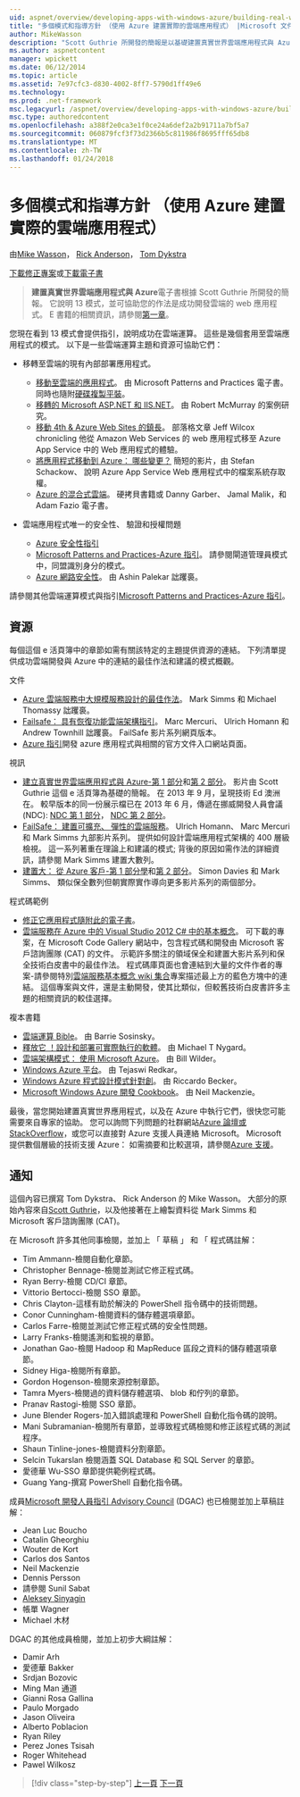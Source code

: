 ```yaml
---
uid: aspnet/overview/developing-apps-with-windows-azure/building-real-world-cloud-apps-with-windows-azure/more-patterns-and-guidance
title: "多個模式和指導方針 （使用 Azure 建置實際的雲端應用程式） |Microsoft 文件"
author: MikeWasson
description: "Scott Guthrie 所開發的簡報是以基礎建置真實世界雲端應用程式與 Azure 的電子書。 它說明 13 模式和做法，他可以..."
ms.author: aspnetcontent
manager: wpickett
ms.date: 06/12/2014
ms.topic: article
ms.assetid: 7e97cfc3-d830-4002-8ff7-5790d1ff49e6
ms.technology: 
ms.prod: .net-framework
msc.legacyurl: /aspnet/overview/developing-apps-with-windows-azure/building-real-world-cloud-apps-with-windows-azure/more-patterns-and-guidance
msc.type: authoredcontent
ms.openlocfilehash: a388f2e0ca3e1f0ce24a6def2a2b91711a7bf5a7
ms.sourcegitcommit: 060879fcf3f73d2366b5c811986f8695fff65db8
ms.translationtype: MT
ms.contentlocale: zh-TW
ms.lasthandoff: 01/24/2018
---
```

<a name="more-patterns-and-guidance-building-real-world-cloud-apps-with-azure"></a>多個模式和指導方針 （使用 Azure 建置實際的雲端應用程式）
====================
由[Mike Wasson](https://github.com/MikeWasson)， [Rick Anderson](https://github.com/Rick-Anderson)， [Tom Dykstra](https://github.com/tdykstra)

[下載修正專案](http://code.msdn.microsoft.com/Fix-It-app-for-Building-cdd80df4)或[下載電子書](http://blogs.msdn.com/b/microsoft_press/archive/2014/07/23/free-ebook-building-cloud-apps-with-microsoft-azure.aspx)

> **建置真實世界雲端應用程式與 Azure**電子書根據 Scott Guthrie 所開發的簡報。 它說明 13 模式，並可協助您的作法是成功開發雲端的 web 應用程式。 E 書籍的相關資訊，請參閱[第一章](introduction.md)。


您現在看到 13 模式會提供指引，說明成功在雲端運算。 這些是幾個套用至雲端應用程式的模式。 以下是一些雲端運算主題和資源可協助它們：

- 移轉至雲端的現有內部部署應用程式。 

    - [移動至雲端的應用程式](https://msdn.microsoft.com/library/ff728592.aspx)。 由 Microsoft Patterns and Practices 電子書。 同時也隨附[硬碟複製平裝](https://www.amazon.com/dp/1621140202)。
    - [移轉的 Microsoft ASP.NET 和 IIS.NET](https://go.microsoft.com/fwlink/?LinkId=400656)。 由 Robert McMurray 的案例研究。
    - [移動 4th &amp; Azure Web Sites 的鎮長](http://www.jeff.wilcox.name/2013/04/4thandmayor-azure-websites/)。 部落格文章 Jeff Wilcox chronicling 他從 Amazon Web Services 的 web 應用程式移至 Azure App Service 中的 Web 應用程式的體驗。
    - [將應用程式移動到 Azure： 哪些變更？](https://azure.microsoft.com/documentation/videos/web-sites-internals-and-the-file-system/) 簡短的影片，由 Stefan Schackow、 說明 Azure App Service Web 應用程式中的檔案系統存取權。
    - [Azure 的混合式雲端](https://www.amazon.com/dp/B00EOP4UQW)。 硬拷貝書籍或 Danny Garber、 Jamal Malik，和 Adam Fazio 電子書。
- 雲端應用程式唯一的安全性、 驗證和授權問題

    - [Azure 安全性指引](https://azure.microsoft.com/blog/2014/02/10/best-practices-windows-azure-websites-waws/)
    - [Microsoft Patterns and Practices-Azure 指引](https://msdn.microsoft.com/library/dn568099.aspx)。 請參閱閘道管理員模式中，同盟識別身分的模式。
    - [Azure 網路安全性](https://download.microsoft.com/download/4/3/9/43902EC9-410E-4875-8800-0788BE146A3D/Windows%20Azure%20Network%20Security%20Whitepaper%20-%20FINAL.docx)。 由 Ashin Palekar 詘躩裛。

請參閱其他雲端運算模式與指引[Microsoft Patterns and Practices-Azure 指引](https://msdn.microsoft.com/library/dn568099.aspx)。

<a id="resources"></a>
## <a name="resources"></a>資源

每個這個 e 活頁簿中的章節如需有關該特定的主題提供資源的連結。 下列清單提供成功雲端開發與 Azure 中的連結的最佳作法和建議的模式概觀。

文件

- [Azure 雲端服務中大規模服務設計的最佳作法](https://msdn.microsoft.com/library/windowsazure/jj717232.aspx)。 Mark Simms 和 Michael Thomassy 詘躩裛。
- [Failsafe： 具有恢復功能雲端架構指引](https://msdn.microsoft.com/library/windowsazure/jj853352.aspx)。 Marc Mercuri、 Ulrich Homann 和 Andrew Townhill 詘躩裛。 FailSafe 影片系列網頁版本。
- [Azure 指引](https://azure.microsoft.com/develop/net/guidance/)開發 azure 應用程式與相關的官方文件入口網站頁面。

視訊

- [建立真實世界雲端應用程式與 Azure-第 1 部分](https://channel9.msdn.com/Events/TechEd/Australia/2013/AZR324)和[第 2 部分](https://channel9.msdn.com/Events/TechEd/Australia/2013/AZR325)。 影片由 Scott Guthrie 這個 e 活頁簿為基礎的簡報。 在 2013 年 9 月，呈現技術 Ed 澳洲在。 較早版本的同一份展示檔已在 2013 年 6 月，傳遞在挪威開發人員會議 (NDC): [NDC 第 1 部分](http://vimeo.com/68215538)， [NDC 第 2 部分](http://vimeo.com/68215602)。
- [FailSafe： 建置可擴充、 彈性的雲端服務](https://channel9.msdn.com/Series/FailSafe)。 Ulrich Homann、 Marc Mercuri 和 Mark Simms 九部影片系列。 提供如何設計雲端應用程式架構的 400 層級檢視。 這一系列著重在理論上和建議的模式; 背後的原因如需作法的詳細資訊，請參閱 Mark Simms 建置大數列。
- [建置大： 從 Azure 客戶-第 1 部分學](https://channel9.msdn.com/Events/Build/2012/3-029)和[第 2 部分](https://channel9.msdn.com/Events/Build/2012/3-030)。 Simon Davies 和 Mark Simms、 類似保全數列但朝實際實作導向更多影片系列的兩個部分。

程式碼範例

- [修正它應用程式隨附此的電子書](https://code.msdn.microsoft.com/Fix-It-app-for-Building-cdd80df4?cdn_id=2013-12-03-002)。
- [雲端服務在 Azure 中的 Visual Studio 2012 C# 中的基本概念](http://aka.ms/csf)。 可下載的專案，在 Microsoft Code Gallery 網站中，包含程式碼和開發由 Microsoft 客戶諮詢團隊 (CAT) 的文件。 示範許多關注的領域保全和建置大影片系列和保全技術白皮書中的最佳作法。 程式碼庫頁面也會連結到大量的文件作者的專案-請參閱特別[雲端服務基本概念 wiki 集合](https://social.technet.microsoft.com/wiki/contents/articles/17987.cloud-service-fundamentals.aspx)專案描述最上方的藍色方塊中的連結。 這個專案與文件，還是主動開發，使其比類似，但較舊技術白皮書許多主題的相關資訊的較佳選擇。

複本書籍

- [雲端運算 Bible](https://www.amazon.com/dp/0470903562)。 由 Barrie Sosinsky。
- [釋放它 ！設計和部署可實際執行的軟體](https://www.amazon.com/Release-It-Production-Ready-Pragmatic-Programmers/dp/0978739213)。 由 Michael T Nygard。
- [雲端架構模式： 使用 Microsoft Azure](http://shop.oreilly.com/product/0636920023777.do)。 由 Bill Wilder。
- [Windows Azure 平台](https://www.amazon.com/dp/1430235632)。 由 Tejaswi Redkar。
- [Windows Azure 程式設計模式針對創](https://www.amazon.com/dp/1849685606)。 由 Riccardo Becker。
- [Microsoft Windows Azure 開發 Cookbook](https://www.amazon.com/dp/1849682224)。 由 Neil Mackenzie。

最後，當您開始建置真實世界應用程式，以及在 Azure 中執行它們，很快您可能需要來自專家的協助。 您可以詢問下列問題的社群網站[Azure 論壇或 StackOverflow](https://azure.microsoft.com/support/forums/)，或您可以直接對 Azure 支援人員連絡 Microsoft。 Microsoft 提供數個層級的技術支援 Azure： 如需摘要和比較選項，請參閱[Azure 支援](https://azure.microsoft.com/support/plans/)。

<a id="acknowledgments"></a>
## <a name="acknowledgments"></a>通知

這個內容已撰寫 Tom Dykstra、 Rick Anderson 的 Mike Wasson。 大部分的原始內容來自[Scott Guthrie](https://weblogs.asp.net/scottgu/)，以及他接著在上繪製資料從 Mark Simms 和 Microsoft 客戶諮詢團隊 (CAT)。

在 Microsoft 許多其他同事檢閱，並加上 「 草稿 」 和 「 程式碼註解：

- Tim Ammann-檢閱自動化章節。
- Christopher Bennage-檢閱並測試它修正程式碼。
- Ryan Berry-檢閱 CD/CI 章節。
- Vittorio Bertocci-檢閱 SSO 章節。
- Chris Clayton-這樣有助於解決的 PowerShell 指令碼中的技術問題。
- Conor Cunningham-檢閱資料的儲存體選項章節。
- Carlos Farre-檢閱並測試它修正程式碼的安全性問題。
- Larry Franks-檢閱遙測和監視的章節。
- Jonathan Gao-檢閱 Hadoop 和 MapReduce 區段之資料的儲存體選項章節。
- Sidney Higa-檢閱所有章節。
- Gordon Hogenson-檢閱來源控制章節。
- Tamra Myers-檢閱過的資料儲存體選項、 blob 和佇列的章節。
- Pranav Rastogi-檢閱 SSO 章節。
- June Blender Rogers-加入錯誤處理和 PowerShell 自動化指令碼的說明。
- Mani Subramanian-檢閱所有章節，並導致程式碼檢閱和修正該程式碼的測試程序。
- Shaun Tinline-jones-檢閱資料分割章節。
- Selcin Tukarslan 檢閱涵蓋 SQL Database 和 SQL Server 的章節。
- 愛德華 Wu-SSO 章節提供範例程式碼。
- Guang Yang-撰寫 PowerShell 自動化指令碼。

成員[Microsoft 開發人員指引 Advisory Council](http://aka.ms/DGAC) (DGAC) 也已檢閱並加上草稿註解：

- Jean Luc Boucho
- Catalin Gheorghiu
- Wouter de Kort
- Carlos dos Santos
- Neil Mackenzie
- Dennis Persson
- 請參閱 Sunil Sabat
- [Aleksey Sinyagin](http://www.linkedin.com/in/sinyagin)
- 帳單 Wagner
- Michael 木材

DGAC 的其他成員檢閱，並加上初步大綱註解：

- Damir Arh
- 愛德華 Bakker
- Srdjan Bozovic
- Ming Man 通道
- Gianni Rosa Gallina
- Paulo Morgado
- Jason Oliveira
- Alberto Poblacion
- Ryan Riley
- Perez Jones Tsisah
- Roger Whitehead
- Pawel Wilkosz

>[!div class="step-by-step"]
[上一頁](queue-centric-work-pattern.md)
[下一頁](the-fix-it-sample-application.md)
